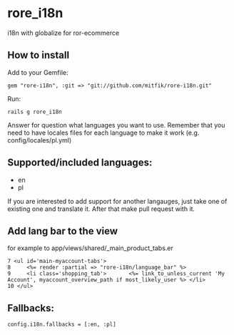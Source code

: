 rore_i18n
=========

i18n with globalize for ror-ecommerce 


## How to install

Add  to your Gemfile:

    gem "rore-i18n", :git => "git://github.com/mitfik/rore-i18n.git"

Run:

    rails g rore_i18n

Answer for question what languages you want to use. Remember that you need to have locales files for each language to make it work (e.g. config/locales/pl.yml)

## Supported/included languages:
* en
* pl

If you are interested to add support for another langauges, just take one of existing one and translate it. After that make pull request with it.

## Add lang bar to the view

for example to app/views/shared/_main_product_tabs.er

    7 <ul id='main-myaccount-tabs'>
    8     <%= render :partial => "rore-i18n/language_bar" %>
    9     <li class='shopping_tab'>       <%= link_to_unless_current 'My Account', myaccount_overview_path if most_likely_user %> </li>
    10 </ul>

## Fallbacks:

    config.i18n.fallbacks = [:en, :pl]
